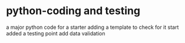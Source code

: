 # python-coding and testing
a major python code for a starter
adding a template to check for it start
added a testing point
add data validation
